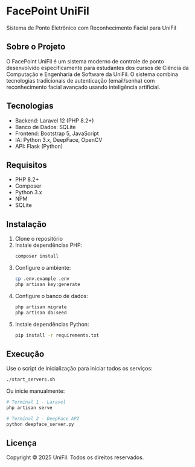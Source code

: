 # FacePoint UniFil

Sistema de Ponto Eletrônico com Reconhecimento Facial para UniFil

## Sobre o Projeto

O FacePoint UniFil é um sistema moderno de controle de ponto desenvolvido especificamente para estudantes dos cursos de Ciência da Computação e Engenharia de Software da UniFil. O sistema combina tecnologias tradicionais de autenticação (email/senha) com reconhecimento facial avançado usando inteligência artificial.

## Tecnologias

- Backend: Laravel 12 (PHP 8.2+)
- Banco de Dados: SQLite
- Frontend: Bootstrap 5, JavaScript
- IA: Python 3.x, DeepFace, OpenCV
- API: Flask (Python)

## Requisitos

- PHP 8.2+
- Composer
- Python 3.x
- NPM
- SQLite

## Instalação

1. Clone o repositório
2. Instale dependências PHP:
   ```bash
   composer install
   ```
3. Configure o ambiente:
   ```bash
   cp .env.example .env
   php artisan key:generate
   ```
4. Configure o banco de dados:
   ```bash
   php artisan migrate
   php artisan db:seed
   ```
5. Instale dependências Python:
   ```bash
   pip install -r requirements.txt
   ```

## Execução

Use o script de inicialização para iniciar todos os serviços:

```bash
./start_servers.sh
```

Ou inicie manualmente:

```bash
# Terminal 1 - Laravel
php artisan serve

# Terminal 2 - DeepFace API
python deepface_server.py
```

## Licença

Copyright © 2025 UniFil. Todos os direitos reservados.
